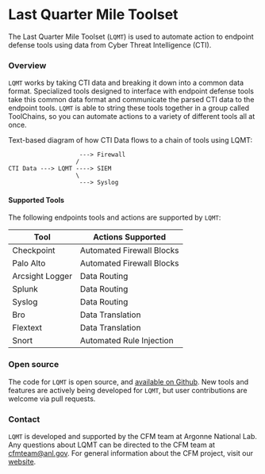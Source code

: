 # Last Quarter Mile Toolset

The Last Quarter Mile Toolset (`LQMT`) is used to automate action to endpoint defense tools using data from Cyber Threat Intelligence (CTI). 

### Overview

`LQMT` works by taking CTI data and breaking it down into a common data format. Specialized tools designed to interface with endpoint defense tools  take this common data format and communicate the parsed CTI data to the endpoint tools. `LQMT` is able to string these tools together in a group called ToolChains, so you can automate actions to a variety of different tools all at once. 

Text-based diagram of how CTI Data flows to a chain of tools using LQMT: 

                        ---> Firewall
                       /
    CTI Data ---> LQMT ----> SIEM
                       \
                        ---> Syslog

#### Supported Tools
The following endpoints tools and actions are supported by `LQMT`: 

Tool             | Actions Supported 
-----------------|--------------
Checkpoint       | Automated Firewall Blocks   
Palo Alto        | Automated Firewall Blocks   
Arcsight Logger  | Data Routing       
Splunk           | Data Routing          
Syslog           | Data Routing 
Bro              | Data Translation
Flextext         | Data Translation
Snort            | Automated Rule Injection

### Open source
The code for `LQMT` is open source, and [available on Github](https://github.com/anl-cyberscience/LQMToolset). New tools and features are actively being developed for `LQMT`, but user contributions are welcome via pull requests.

### Contact
`LQMT` is developed and supported by the CFM team at Argonne National Lab. Any questions about LQMT can be directed to the CFM team at cfmteam@anl.gov. For general information about the CFM project, visit our [website](http://www.anl.gov/cfm).
